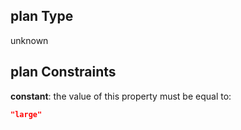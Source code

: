 ## plan Type

unknown

## plan Constraints

**constant**: the value of this property must be equal to:

```json
"large"
```
